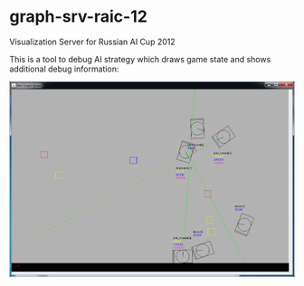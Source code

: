 # graph-srv-raic-12
Visualization Server for Russian AI Cup 2012

This is a tool to debug AI strategy which draws game state and shows additional debug information:  

![attached screenshot](/screenshot.png)

